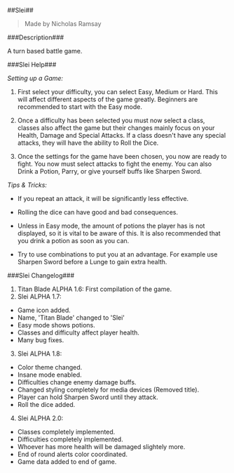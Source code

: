 ##Slei##
> Made by Nicholas Ramsay

###Description###

A turn based battle game.

###Slei Help###

*Setting up a Game:*

1. First select your difficulty, you can select Easy, Medium or Hard. This will affect different aspects of the game greatly. Beginners are recommended to start with the Easy mode.

2. Once a difficulty has been selected you must now select a class, classes also affect the game but their changes mainly focus on your Health, Damage and Special Attacks. If a class doesn't have any special attacks, they will have the ability to Roll the Dice.

3. Once the settings for the game have been chosen, you now are ready to fight. You now must select attacks to fight the enemy. You can also Drink a Potion, Parry, or give yourself buffs like Sharpen Sword.

*Tips & Tricks:*
- If you repeat an attack, it will be significantly less effective.

- Rolling the dice can have good and bad consequences.

- Unless in Easy mode, the amount of potions the player has is not displayed, so it is vital to be aware of this. It is also recommended that you drink a potion as soon as you can.

- Try to use combinations to put you at an advantage. For example use Sharpen Sword before a Lunge to gain extra health.

###Slei Changelog###

1. Titan Blade ALPHA 1.6: First compilation of the game.
2. Slei ALPHA 1.7:
  - Game icon added.
  - Name, 'Titan Blade' changed to 'Slei'
  - Easy mode shows potions.
  - Classes and difficulty affect player health.
  - Many bug fixes.
3. Slei ALPHA 1.8:
  - Color theme changed.
  - Insane mode enabled.
  - Difficulties change enemy damage buffs.
  - Changed styling completely for media devices (Removed title).
  - Player can hold Sharpen Sword until they attack.
  - Roll the dice added.
4. Slei ALPHA 2.0:
  - Classes completely implemented.
  - Difficulties completely implemented.
  - Whoever has more health will be damaged slightely more.
  - End of round alerts color coordinated.
  - Game data added to end of game.
